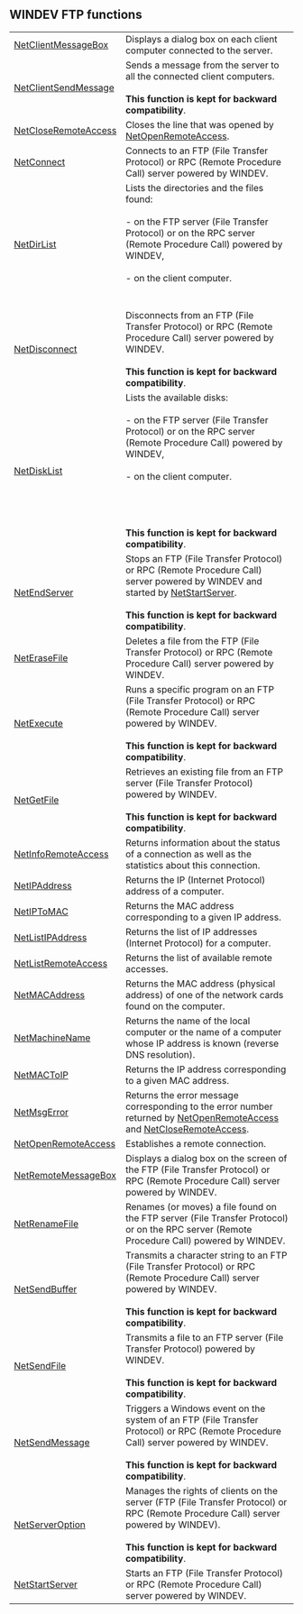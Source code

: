 


## WINDEV FTP functions
			



<a name="NOTE1"></a>
<a name="NOTE1_1"></a>



|   |   |
| --- | --- |
| [NetClientMessageBox](../WDLang3/3056017.md) | Displays a dialog box on each client computer connected to the server. |
| [NetClientSendMessage](../WDLang3/3056007.md) | Sends a message from the server to all the connected client computers.<br><br>**This function is kept for backward compatibility**. |
| [NetCloseRemoteAccess](../WDLang3/3056021.md) | Closes the line that was opened by [NetOpenRemoteAccess](../WDLang3/3056026.md). |
| [NetConnect](../WDLang3/3056004.md) | Connects to an FTP (File Transfer Protocol) or RPC (Remote Procedure Call) server powered by WINDEV. |
| [NetDirList](../WDLang3/3056016.md) | Lists the directories and the files found: <br><br>- on the FTP server (File Transfer Protocol) or on the RPC server (Remote Procedure Call) powered by WINDEV,<br><br>- on the client computer.<br><br><br> |
| [NetDisconnect](../WDLang3/3056011.md) | Disconnects from an FTP (File Transfer Protocol) or RPC (Remote Procedure Call) server powered by WINDEV.<br><br>**This function is kept for backward compatibility**. |
| [NetDiskList](../WDLang3/3056015.md) | Lists the available disks:<br><br>- on the FTP server (File Transfer Protocol) or on the RPC server (Remote Procedure Call) powered by WINDEV,<br><br>- on the client computer.<br><br><br><br><br>**This function is kept for backward compatibility**. |
| [NetEndServer](../WDLang3/3056024.md) | Stops an FTP (File Transfer Protocol) or RPC (Remote Procedure Call) server powered by WINDEV and started by [NetStartServer](../WDLang3/3056013.md).<br><br>**This function is kept for backward compatibility**. |
| [NetEraseFile](../WDLang3/3056018.md) | Deletes a file from the FTP (File Transfer Protocol) or RPC (Remote Procedure Call) server powered by WINDEV. |
| [NetExecute](../WDLang3/3056002.md) | Runs a specific program on an FTP (File Transfer Protocol) or RPC (Remote Procedure Call) server powered by WINDEV.<br><br>**This function is kept for backward compatibility**. |
| [NetGetFile](../WDLang3/3056025.md) | Retrieves an existing file from an FTP server (File Transfer Protocol) powered by WINDEV.<br><br>**This function is kept for backward compatibility**. |
| [NetInfoRemoteAccess](../WDLang3/3056028.md) | Returns information about the status of a connection as well as the statistics about this connection. |
| [NetIPAddress](../WDLang3/3056023.md) | Returns the IP (Internet Protocol) address of a computer. |
| [NetIPToMAC](../WDLang3/1000016005.md) | Returns the MAC address corresponding to a given IP address. |
| [NetListIPAddress](../WDLang3/1000019683.md) | Returns the list of IP addresses (Internet Protocol) for a computer. |
| [NetListRemoteAccess](../WDLang3/3056027.md) | Returns the list of available remote accesses. |
| [NetMACAddress](../WDLang3/1000016006.md) | Returns the MAC address (physical address) of one of the network cards found on the computer. |
| [NetMachineName](../WDLang3/3056014.md) | Returns the name of the local computer or the name of a computer whose IP address is known (reverse DNS resolution). |
| [NetMACToIP](../WDLang3/1000016004.md) | Returns the IP address corresponding to a given MAC address. |
| [NetMsgError](../WDLang3/3056019.md) | Returns the error message corresponding to the error number returned by [NetOpenRemoteAccess](../WDLang3/3056026.md) and [NetCloseRemoteAccess](../WDLang3/3056021.md). |
| [NetOpenRemoteAccess](../WDLang3/3056026.md) | Establishes a remote connection. |
| [NetRemoteMessageBox](../WDLang3/3056020.md) | Displays a dialog box on the screen of the FTP (File Transfer Protocol) or RPC (Remote Procedure Call) server powered by WINDEV. |
| [NetRenameFile](../WDLang3/3056006.md) | Renames (or moves) a file found on the FTP server (File Transfer Protocol) or on the RPC server (Remote Procedure Call) powered by WINDEV. |
| [NetSendBuffer](../WDLang3/3056001.md) | Transmits a character string to an FTP (File Transfer Protocol) or RPC (Remote Procedure Call) server powered by WINDEV.<br><br>**This function is kept for backward compatibility**. |
| [NetSendFile](../WDLang3/3056005.md) | Transmits a file to an FTP server (File Transfer Protocol) powered by WINDEV.<br><br>**This function is kept for backward compatibility**. |
| [NetSendMessage](../WDLang3/3056003.md) | Triggers a Windows event on the system of an FTP (File Transfer Protocol) or RPC (Remote Procedure Call) server powered by WINDEV.<br><br>**This function is kept for backward compatibility**. |
| [NetServerOption](../WDLang3/3056022.md) | Manages the rights of clients on the server (FTP (File Transfer Protocol) or RPC (Remote Procedure Call) server powered by WINDEV).<br><br>**This function is kept for backward compatibility**. |
| [NetStartServer](../WDLang3/3056013.md) | Starts an FTP (File Transfer Protocol) or RPC (Remote Procedure Call) server powered by WINDEV. |






